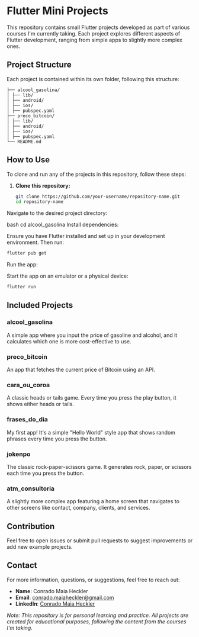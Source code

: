 # Flutter Mini Projects

This repository contains small Flutter projects developed as part of various courses I'm currently taking. Each project explores different aspects of Flutter development, ranging from simple apps to slightly more complex ones.

## Project Structure

Each project is contained within its own folder, following this structure:
```tree
├── alcool_gasolina/
│ ├── lib/
│ ├── android/
│ ├── ios/
│ ├── pubspec.yaml
├── preco_bitcoin/
│ ├── lib/
│ ├── android/
│ ├── ios/
│ ├── pubspec.yaml
└── README.md
```

## How to Use

To clone and run any of the projects in this repository, follow these steps:

1. **Clone this repository:**

   ```bash
   git clone https://github.com/your-username/repository-name.git
   cd repository-name
   ```
Navigate to the desired project directory:

bash
cd alcool_gasolina
Install dependencies:

Ensure you have Flutter installed and set up in your development environment. Then run:

```bash
flutter pub get
```
Run the app:

Start the app on an emulator or a physical device:

```bash
flutter run
```

## Included Projects

### alcool_gasolina
A simple app where you input the price of gasoline and alcohol, and it calculates which one is more cost-effective to use.

### preco_bitcoin
An app that fetches the current price of Bitcoin using an API.

### cara_ou_coroa
A classic heads or tails game. Every time you press the play button, it shows either heads or tails.

### frases_do_dia
My first app! It's a simple "Hello World" style app that shows random phrases every time you press the button.

### jokenpo
The classic rock-paper-scissors game. It generates rock, paper, or scissors each time you press the button.

### atm_consultoria
A slightly more complex app featuring a home screen that navigates to other screens like contact, company, clients, and services.

## Contribution
Feel free to open issues or submit pull requests to suggest improvements or add new example projects.

## Contact
For more information, questions, or suggestions, feel free to reach out:

- **Name**: Conrado Maia Heckler  
- **Email**: conrado.maiaheckler@gmail.com  
- **LinkedIn**: [Conrado Maia Heckler](https://www.linkedin.com/in/conradomaiaheckler/)

*Note: This repository is for personal learning and practice. All projects are created for educational purposes, following the content from the courses I'm taking.*

